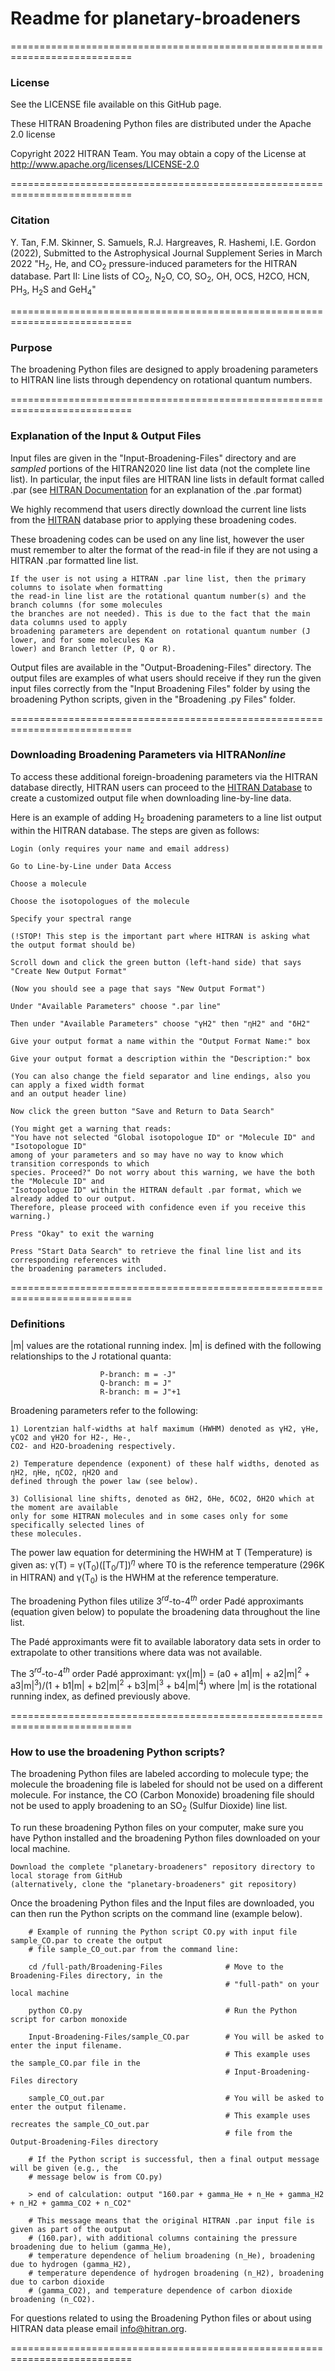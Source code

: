 # Readme for planetary-broadeners
===========================================================================
### License

See the LICENSE file available on this GitHub page.

These HITRAN Broadening Python files are distributed under the Apache 2.0 license

Copyright 2022 HITRAN Team. You may obtain a copy of the License at http://www.apache.org/licenses/LICENSE-2.0

===========================================================================

### Citation

Y. Tan, F.M. Skinner, S. Samuels, R.J. Hargreaves, R. Hashemi, I.E. Gordon (2022), Submitted to the Astrophysical Journal Supplement Series in March 2022
"H<sub>2</sub>, He, and CO<sub>2</sub> pressure-induced parameters for the HITRAN database. Part II: Line lists of CO<sub>2</sub>, N<sub>2</sub>O, CO, SO<sub>2</sub>, OH, OCS, H2CO, HCN, PH<sub>3</sub>, H<sub>2</sub>S and GeH<sub>4</sub>"

===========================================================================

### Purpose

The broadening Python files are designed to apply broadening parameters to HITRAN line lists through dependency on rotational quantum numbers.

===========================================================================

### Explanation of the Input & Output Files

Input files are given in the "Input-Broadening-Files" directory and are *sampled* portions of the HITRAN2020 line list data (not the complete line list).
In particular, the input files are HITRAN line lists in default format called .par (see [HITRAN Documentation](https://hitran.org/docs/definitions-and-units/) for an explanation of the .par format)

We highly recommend that users directly download the current line lists from the [HITRAN](https://hitran.org/) database prior to applying these broadening codes.

These broadening codes can be used on any line list, however the user must remember to alter the format of the read-in file if they are not using a HITRAN .par formatted line list.

	If the user is not using a HITRAN .par line list, then the primary columns to isolate when formatting 
	the read-in line list are the rotational quantum number(s) and the branch columns (for some molecules 
	the branches are not needed). This is due to the fact that the main data columns used to apply 
	broadening parameters are dependent on rotational quantum number (J lower, and for some molecules Ka 
    lower) and Branch letter (P, Q or R).

Output files are available in the "Output-Broadening-Files" directory. The output files are examples of what users should receive if they run the given input files correctly from the "Input Broadening Files" folder by using the broadening Python scripts, given in the "Broadening .py Files" folder.

===========================================================================

### Downloading Broadening Parameters via HITRAN*online*

To access these additional foreign-broadening parameters via the HITRAN database directly, HITRAN users can proceed to the [HITRAN Database](https://hitran.org/) to create a customized output file when downloading line-by-line data.

Here is an example of adding H$_2$ broadening parameters to a line list output within the HITRAN database.
The steps are given as follows:

	Login (only requires your name and email address)
	
	Go to Line-by-Line under Data Access
	
	Choose a molecule
	
	Choose the isotopologues of the molecule
	
	Specify your spectral range
	
	(!STOP! This step is the important part where HITRAN is asking what the output format should be)
	
	Scroll down and click the green button (left-hand side) that says "Create New Output Format"
	
	(Now you should see a page that says "New Output Format")
	
	Under "Available Parameters" choose ".par line"
	
	Then under "Available Parameters" choose "γH2" then "ηH2" and "δH2"
	
	Give your output format a name within the "Output Format Name:" box
	
	Give your output format a description within the "Description:" box
	
	(You can also change the field separator and line endings, also you can apply a fixed width format 
    and an output header line)
	
	Now click the green button "Save and Return to Data Search"
	
	(You might get a warning that reads:
	"You have not selected "Global isotopologue ID" or "Molecule ID" and "Isotopologue ID" 
	among of your parameters and so may have no way to know which transition corresponds to which 
	species. Proceed?" Do not worry about this warning, we have the both the "Molecule ID" and 
	"Isotopologue ID" within the HITRAN default .par format, which we already added to our output. 
    Therefore, please proceed with confidence even if you receive this warning.)
	
	Press "Okay" to exit the warning
	
	Press "Start Data Search" to retrieve the final line list and its corresponding references with 
    the broadening parameters included.

===========================================================================

### Definitions

|m| values are the rotational running index. |m| is defined with the following relationships to the J rotational quanta:

						P-branch: m = -J"
						Q-branch: m = J"
						R-branch: m = J"+1

Broadening parameters refer to the following:

	1) Lorentzian half-widths at half maximum (HWHM) denoted as γH2, γHe, γCO2 and γH2O for H2-, He-, 
	CO2- and H2O-broadening respectively.
	
	2) Temperature dependence (exponent) of these half widths, denoted as ηH2, ηHe, ηCO2, ηH2O and  
	defined through the power law (see below).
	
	3) Collisional line shifts, denoted as δH2, δHe, δCO2, δH2O which at the moment are available 
	only for some HITRAN molecules and in some cases only for some specifically selected lines of 
    these molecules. 

The power law equation for determining the HWHM at T (Temperature) is given as: γ(T) = γ(T$_0$)([T$_0$/T])$^η$
	where T0 is the reference temperature (296K in HITRAN) and γ(T$_0$) is the HWHM at the reference temperature.

The broadening Python files utilize 3$^{rd}$-to-4$^{th}$ order Padé approximants (equation given below) to populate the broadening data throughout the line list.

The Padé approximants were fit to available laboratory data sets in order to extrapolate to other transitions where data was not available.

The 3$^{rd}$-to-4$^{th}$ order Padé approximant: γx(|m|) = (a0 + a1|m| + a2|m|$^2$ + a3|m|$^3$)/(1 + b1|m| + b2|m|$^2$ + b3|m|$^3$ + b4|m|$^4$)
	where |m| is the rotational running index, as defined previously above.

===========================================================================

### How to use the broadening Python scripts?

The broadening Python files are labeled according to molecule type; the molecule the broadening file is labeled for should not be used on a different molecule.
For instance, the CO (Carbon Monoxide) broadening file should not be used to apply broadening to an SO$_2$ (Sulfur Dioxide) line list.

To run these broadening Python files on your computer, make sure you have Python installed and the broadening Python files downloaded on your local machine.

	Download the complete "planetary-broadeners" repository directory to local storage from GitHub
    (alternatively, clone the "planetary-broadeners" git repository)
        
Once the broadening Python files and the Input files are downloaded, you can then run the Python scripts on the command line (example below).
```
	# Example of running the Python script CO.py with input file sample_CO.par to create the output  
    # file sample_CO_out.par from the command line:
	
	cd /full-path/Broadening-Files              # Move to the Broadening-Files directory, in the
                                                # "full-path" on your local machine
										       
	python CO.py                                # Run the Python script for carbon monoxide
										       
	Input-Broadening-Files/sample_CO.par        # You will be asked to enter the input filename. 
                                                # This example uses the sample_CO.par file in the  
                                                # Input-Broadening-Files directory
										       
	sample_CO_out.par                           # You will be asked to enter the output filename. 
                                                # This example uses recreates the sample_CO_out.par   
                                                # file from the Output-Broadening-Files directory
										       
	# If the Python script is successful, then a final output message will be given (e.g., the 
    # message below is from CO.py)
					
	> end of calculation: output "160.par + gamma_He + n_He + gamma_H2 + n_H2 + gamma_CO2 + n_CO2"
							
    # This message means that the original HITRAN .par input file is given as part of the output 
    # (160.par), with additional columns containing the pressure broadening due to helium (gamma_He), 
    # temperature dependence of helium broadening (n_He), broadening due to hydrogen (gamma_H2), 
    # temperature dependence of hydrogen broadening (n_H2), broadening due to carbon dioxide 
    # (gamma_CO2), and temperature dependence of carbon dioxide broadening (n_CO2).
```
For questions related to using the Broadening Python files or about using HITRAN data please email info@hitran.org.

===========================================================================
